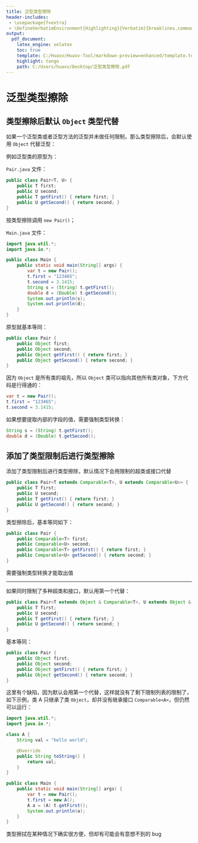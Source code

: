 ```yaml
---
title: 泛型类型擦除
header-includes:
 - \usepackage{fvextra}
 - \DefineVerbatimEnvironment{Highlighting}{Verbatim}{breaklines,commandchars=\\\{\}}
output:
  pdf_document:
    latex_engine: xelatex
    toc: true
    template: C:/Huaxv/Huaxv-Tool/markdown-preview=enhanced/template.tex
    highlight: tango
    path: C:/Users/huaxv/Desktop/泛型类型擦除.pdf
---
```


# 泛型类型擦除

## 类型擦除后默认 `Object` 类型代替

如果一个泛型类或者泛型方法的泛型并未做任何限制，那么类型擦除后，会默认使用 `Object` 代替泛型：

例如泛型类的原型为：

`Pair.java` 文件：

```java
public class Pair<T, U> {
    public T first;
    public U second;
    public T getFirst() { return first; }
    public U getSecond() { return second; }
}
```

按类型擦除调用 `new Pair()`；

`Main.java` 文件：

```java
import java.util.*;
import java.io.*;

public class Main {
    public static void main(String[] args) {
        var t = new Pair();
        t.first = "123465";
        t.second = 3.1415;
        String s = (String) t.getFirst();
        double d = (Double) t.getSecond();
        System.out.println(s);
        System.out.println(d);
    }
}
```

原型就基本等同：

```java
public class Pair {
    public Object first;
    public Object second;
    public Object getFirst() { return first; }
    public Object getSecond() { return second; }
}
```

因为 `Object` 是所有类的祖先，所以 `Object` 类可以指向其他所有类对象，下方代码是行得通的：

```java
var t = new Pair();
t.first = "123465";
t.second = 3.1415;
```

如果想要提取内部的字段的值，需要强制类型转换：

```java
String s = (String) t.getFirst();
double d = (Double) t.getSecond();
```

## 添加了类型限制后进行类型擦除

添加了类型限制后进行类型擦除，默认情况下会用限制的超类或接口代替

```java
public class Pair<T extends Comparable<T>, U extends Comparable<U>> {
    public T first;
    public U second;
    public T getFirst() { return first; }
    public U getSecond() { return second; }
}
```

类型擦除后，基本等同如下：

```java
public class Pair {
    public Comparable<T> first;
    public Comparable<U> second;
    public Comparable<T> getFirst() { return first; }
    public Comparable<U> getSecond() { return second; }
}
```

需要强制类型转换才能取出值

---

如果同时限制了多种超类和接口，默认用第一个代替：

```java
public class Pair<T extends Object & Comparable<T>, U extends Object & Comparable<U>> {
    public T first;
    public U second;
    public T getFirst() { return first; }
    public U getSecond() { return second; }
}
```

基本等同：

```java
public class Pair {
    public Object first;
    public Object second;
    public Object getFirst() { return first; }
    public Object getSecond() { return second; }
}
```

这里有个缺陷，因为默认会用第一个代替，这样就没有了剩下限制列表的限制了，如下示例，类 A 只继承了类 `Object`，却并没有继承接口 `Comparable<A>`，但仍然可以运行：

```java
import java.util.*;
import java.io.*;

class A {
    String val = "hello world";

    @Override
    public String toString() {
        return val;
    }
}

public class Main {
    public static void main(String[] args) {
        var t = new Pair();
        t.first = new A();
        A a = (A) t.getFirst();
        System.out.println(a);
    }
}
```

类型擦拭在某种情况下确实很方便，但却有可能会有意想不到的 bug
